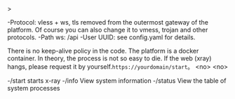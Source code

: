 &gt;

-Protocol: vless + ws, tls removed from the outermost gateway of the platform. Of course you can also change it to vmess, trojan and other protocols.
-Path ws: /api
-User UUID: see config.yaml for details.


There is no keep-alive policy in the code. The platform is a docker container. In theory, the process is not so easy to die. If the web (xray) hangs, please request it by yourself.`https://yourdomain/start`。
&lt;no&gt;
&lt;no&gt;

-/start starts x-ray
-/info View system information
-/status View the table of system processes

 
